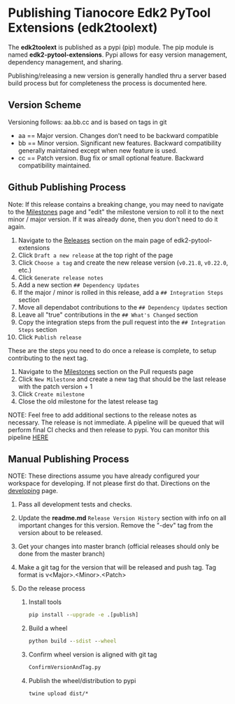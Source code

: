 # Publishing Tianocore Edk2 PyTool Extensions (edk2toolext)

The __edk2toolext__ is published as a pypi (pip) module.  The pip module is
named __edk2-pytool-extensions__.  Pypi allows for easy version management,
dependency management, and sharing.

Publishing/releasing a new version is generally handled thru a server based
build process but for completeness the process is documented here.

## Version Scheme

Versioning follows: aa.bb.cc and is based on tags in git

* aa == Major version.  Changes don’t need to be backward compatible
* bb == Minor version.  Significant new features.  Backward compatibility
  generally maintained except when new feature is used.
* cc == Patch version.  Bug fix or small optional feature.  Backward
  compatibility maintained.

## Github Publishing Process

Note: If this release contains a breaking change, you may need to navigate to
the [Milestones](https://github.com/tianocore/edk2-pytool-extensions/milestones)
page and "edit" the milestone version to roll it to the next minor / major
version. If it was already done, then you don't need to do it again.

1. Navigate to the [Releases](https://github.com/tianocore/edk2-pytool-extensions/releases)
 section on the main page of edk2-pytool-extensions
2. Click `Draft a new release` at the top right of the page
3. Click `Choose a tag` and create the new release version (`v0.21.8`, `v0.22.0`, etc.)
4. Click `Generate release notes`
5. Add a new section `## Dependency Updates`
6. If the major / minor is rolled in this release, add a `## Integration Steps`
   section
7. Move all dependabot contributions to the `## Dependency Updates` section
8. Leave all "true" contributions in the `## What's Changed` section
9. Copy the integration steps from the pull request into the
   `## Integration Steps` section
10. Click `Publish release`

These are the steps you need to do once a release is complete, to setup
contributing to the next tag.

1. Navigate to the [Milestones](https://github.com/tianocore/edk2-pytool-extensions/milestones)
   section on the Pull requests page
2. Click `New Milestone` and create a new tag that should be the last release
   with the patch version + 1
3. Click `Create milestone`
4. Close the old milestone for the latest release tag

NOTE: Feel free to add additional sections to the release notes as necessary.
The release is not immediate. A pipeline will be queued that will perform final
CI checks and then release to pypi. You can monitor this pipeline [HERE](https://dev.azure.com/tianocore/edk2-pytool-extensions/_build?definitionId=10)

## Manual Publishing Process

NOTE: These directions assume you have already configured your workspace for
developing.  If not please first do that.  Directions on the
[developing](developing.md) page.

1. Pass all development tests and checks.
2. Update the __readme.md__ `Release Version History` section with info on all
   important changes for this version.  Remove the "-dev" tag from the version
   about to be released.
3. Get your changes into master branch (official releases should only be done
   from the master branch)
4. Make a git tag for the version that will be released and push tag.  Tag
   format is v\<Major>.\<Minor>.\<Patch>
5. Do the release process

    1. Install tools

        ``` cmd
        pip install --upgrade -e .[publish]
        ```

    2. Build a wheel

        ``` cmd
        python build --sdist --wheel
        ```

    3. Confirm wheel version is aligned with git tag

        ``` cmd
        ConfirmVersionAndTag.py
        ```

    4. Publish the wheel/distribution to pypi

        ``` cmd
        twine upload dist/*
        ```
